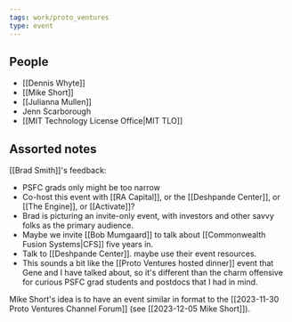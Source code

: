 ```yaml
---
tags: work/proto_ventures
type: event
---
```

## People
- [[Dennis Whyte]]
- [[Mike Short]]
- [[Julianna Mullen]]
- Jenn Scarborough
- [[MIT Technology License Office|MIT TLO]]

## Assorted notes
[[Brad Smith]]'s feedback:
- PSFC grads only might be too narrow
- Co-host this event with [[RA Capital]], or the [[Deshpande Center]], or [[The Engine]], or [[Activate]]?
- Brad is picturing an invite-only event, with investors and other savvy folks as the primary audience.
- Maybe we invite [[Bob Mumgaard]] to talk about [[Commonwealth Fusion Systems|CFS]] five years in. 
- Talk to [[Deshpande Center]]. maybe use their event resources.
- This sounds a bit like the [[Proto Ventures hosted dinner]] event that Gene and I have talked about, so it's different than the charm offensive for curious PSFC grad students and postdocs that I had in mind.

Mike Short's idea is to have an event similar in format to the [[2023-11-30 Proto Ventures Channel Forum]] (see [[2023-12-05 Mike Short]]).
